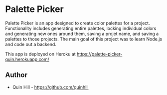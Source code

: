 # Palette Picker

Palette Picker is an app designed to create color palettes for a project. Functionality includes generating entire palettes, locking individual colors and generating new ones around them, saving a projet name, and saving a palettes to those projects. The main goal of this project was to learn Node.js and code out a backend. 

This app is deployed on Heroku at https://palette-picker-quin.herokuapp.com/

 ## Author

* Quin Hill - https://github.com/quinhill
